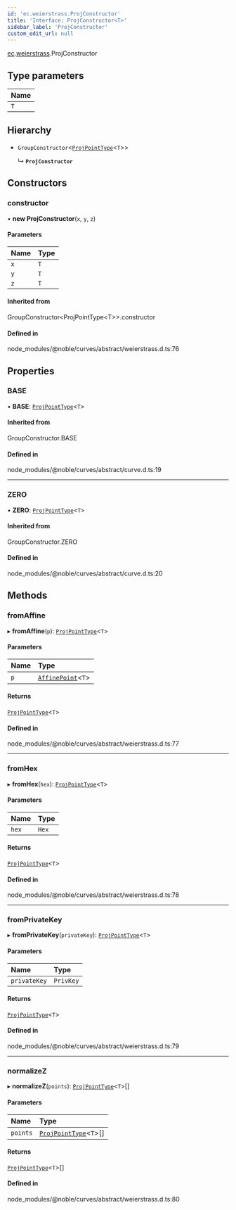 ```yaml
---
id: 'ec.weierstrass.ProjConstructor'
title: 'Interface: ProjConstructor<T>'
sidebar_label: 'ProjConstructor'
custom_edit_url: null
---
```


[ec](../namespaces/ec.md).[weierstrass](../namespaces/ec.weierstrass.md).ProjConstructor

## Type parameters

| Name |
| :--- |
| `T`  |

## Hierarchy

- `GroupConstructor`<[`ProjPointType`](ec.weierstrass.ProjPointType.md)<`T`\>\>

  ↳ **`ProjConstructor`**

## Constructors

### constructor

• **new ProjConstructor**(`x`, `y`, `z`)

#### Parameters

| Name | Type |
| :--- | :--- |
| `x`  | `T`  |
| `y`  | `T`  |
| `z`  | `T`  |

#### Inherited from

GroupConstructor<ProjPointType<T\>\>.constructor

#### Defined in

node_modules/@noble/curves/abstract/weierstrass.d.ts:76

## Properties

### BASE

• **BASE**: [`ProjPointType`](ec.weierstrass.ProjPointType.md)<`T`\>

#### Inherited from

GroupConstructor.BASE

#### Defined in

node_modules/@noble/curves/abstract/curve.d.ts:19

---

### ZERO

• **ZERO**: [`ProjPointType`](ec.weierstrass.ProjPointType.md)<`T`\>

#### Inherited from

GroupConstructor.ZERO

#### Defined in

node_modules/@noble/curves/abstract/curve.d.ts:20

## Methods

### fromAffine

▸ **fromAffine**(`p`): [`ProjPointType`](ec.weierstrass.ProjPointType.md)<`T`\>

#### Parameters

| Name | Type                                                               |
| :--- | :----------------------------------------------------------------- |
| `p`  | [`AffinePoint`](../namespaces/ec.weierstrass.md#affinepoint)<`T`\> |

#### Returns

[`ProjPointType`](ec.weierstrass.ProjPointType.md)<`T`\>

#### Defined in

node_modules/@noble/curves/abstract/weierstrass.d.ts:77

---

### fromHex

▸ **fromHex**(`hex`): [`ProjPointType`](ec.weierstrass.ProjPointType.md)<`T`\>

#### Parameters

| Name  | Type  |
| :---- | :---- |
| `hex` | `Hex` |

#### Returns

[`ProjPointType`](ec.weierstrass.ProjPointType.md)<`T`\>

#### Defined in

node_modules/@noble/curves/abstract/weierstrass.d.ts:78

---

### fromPrivateKey

▸ **fromPrivateKey**(`privateKey`): [`ProjPointType`](ec.weierstrass.ProjPointType.md)<`T`\>

#### Parameters

| Name         | Type      |
| :----------- | :-------- |
| `privateKey` | `PrivKey` |

#### Returns

[`ProjPointType`](ec.weierstrass.ProjPointType.md)<`T`\>

#### Defined in

node_modules/@noble/curves/abstract/weierstrass.d.ts:79

---

### normalizeZ

▸ **normalizeZ**(`points`): [`ProjPointType`](ec.weierstrass.ProjPointType.md)<`T`\>[]

#### Parameters

| Name     | Type                                                       |
| :------- | :--------------------------------------------------------- |
| `points` | [`ProjPointType`](ec.weierstrass.ProjPointType.md)<`T`\>[] |

#### Returns

[`ProjPointType`](ec.weierstrass.ProjPointType.md)<`T`\>[]

#### Defined in

node_modules/@noble/curves/abstract/weierstrass.d.ts:80
